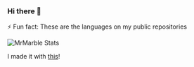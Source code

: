 ### Hi there 👋
⚡ Fun fact:
  These are the languages on my public repositories
  
   ![MrMarble Stats](https://gitlang.mrmarble.dev/mrmarble?format=svg&background=%23fff&minpercent=0.5 "MrMarble languages stats")

  I made it with [this](https://github.com/MrMarble/github-language-stats)!
<!--
**MrMarble/MrMarble** is a ✨ _special_ ✨ repository because its `README.md` (this file) appears on your GitHub profile.

Here are some ideas to get you started:

- 🔭 I’m currently working on ...
- 🌱 I’m currently learning ...
- 👯 I’m looking to collaborate on ...
- 🤔 I’m looking for help with ...
- 💬 Ask me about ...
- 📫 How to reach me: ...
- 😄 Pronouns: ...
- ⚡ Fun fact: ...
-->
